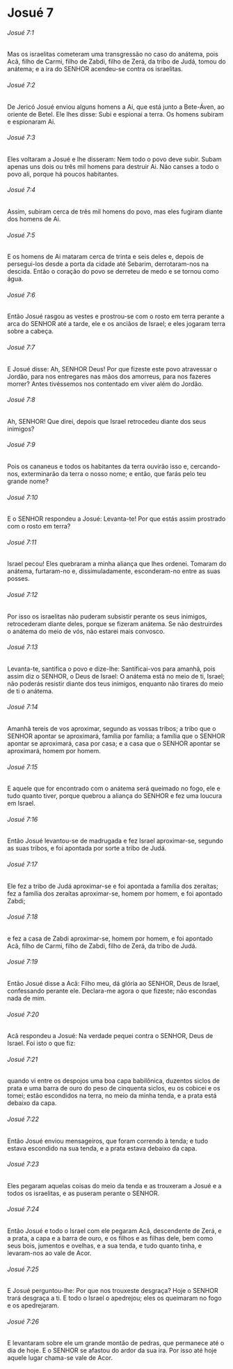 # Josué 7

###### Josué 7:1

Mas os israelitas cometeram uma transgressão no caso do anátema, pois Acã, filho de Carmi, filho de Zabdi, filho de Zerá, da tribo de Judá, tomou do anátema; e a ira do SENHOR acendeu-se contra os israelitas.

###### Josué 7:2

De Jericó Josué enviou alguns homens a Ai, que está junto a Bete-Áven, ao oriente de Betel. Ele lhes disse: Subi e espionai a terra. Os homens subiram e espionaram Ai.

###### Josué 7:3

Eles voltaram a Josué e lhe disseram: Nem todo o povo deve subir. Subam apenas uns dois ou três mil homens para destruir Ai. Não canses a todo o povo ali, porque há poucos habitantes.

###### Josué 7:4

Assim, subiram cerca de três mil homens do povo, mas eles fugiram diante dos homens de Ai.

###### Josué 7:5

E os homens de Ai mataram cerca de trinta e seis deles e, depois de persegui-los desde a porta da cidade até Sebarim, derrotaram-nos na descida. Então o coração do povo se derreteu de medo e se tornou como água.

###### Josué 7:6

Então Josué rasgou as vestes e prostrou-se com o rosto em terra perante a arca do SENHOR até a tarde, ele e os anciãos de Israel; e eles jogaram terra sobre a cabeça.

###### Josué 7:7

E Josué disse: Ah, SENHOR Deus! Por que fizeste este povo atravessar o Jordão, para nos entregares nas mãos dos amorreus, para nos fazeres morrer? Antes tivéssemos nos contentado em viver além do Jordão.

###### Josué 7:8

Ah, SENHOR! Que direi, depois que Israel retrocedeu diante dos seus inimigos?

###### Josué 7:9

Pois os cananeus e todos os habitantes da terra ouvirão isso e, cercando-nos, exterminarão da terra o nosso nome; e então, que farás pelo teu grande nome?

###### Josué 7:10

E o SENHOR respondeu a Josué: Levanta-te! Por que estás assim prostrado com o rosto em terra?

###### Josué 7:11

Israel pecou! Eles quebraram a minha aliança que lhes ordenei. Tomaram do anátema, furtaram-no e, dissimuladamente, esconderam-no entre as suas posses.

###### Josué 7:12

Por isso os israelitas não puderam subsistir perante os seus inimigos, retrocederam diante deles, porque se fizeram anátema. Se não destruirdes o anátema do meio de vós, não estarei mais convosco.

###### Josué 7:13

Levanta-te, santifica o povo e dize-lhe: Santificai-vos para amanhã, pois assim diz o SENHOR, o Deus de Israel: O anátema está no meio de ti, Israel; não poderás resistir diante dos teus inimigos, enquanto não tirares do meio de ti o anátema.

###### Josué 7:14

Amanhã tereis de vos aproximar, segundo as vossas tribos; a tribo que o SENHOR apontar se aproximará, família por família; a família que o SENHOR apontar se aproximará, casa por casa; e a casa que o SENHOR apontar se aproximará, homem por homem.

###### Josué 7:15

E aquele que for encontrado com o anátema será queimado no fogo, ele e tudo quanto tiver, porque quebrou a aliança do SENHOR e fez uma loucura em Israel.

###### Josué 7:16

Então Josué levantou-se de madrugada e fez Israel aproximar-se, segundo as suas tribos, e foi apontada por sorte a tribo de Judá.

###### Josué 7:17

Ele fez a tribo de Judá aproximar-se e foi apontada a família dos zeraítas; fez a família dos zeraítas aproximar-se, homem por homem, e foi apontado Zabdi;

###### Josué 7:18

e fez a casa de Zabdi aproximar-se, homem por homem, e foi apontado Acã, filho de Carmi, filho de Zabdi, filho de Zerá, da tribo de Judá.

###### Josué 7:19

Então Josué disse a Acã: Filho meu, dá glória ao SENHOR, Deus de Israel, confessando perante ele. Declara-me agora o que fizeste; não escondas nada de mim.

###### Josué 7:20

Acã respondeu a Josué: Na verdade pequei contra o SENHOR, Deus de Israel. Foi isto o que fiz:

###### Josué 7:21

quando vi entre os despojos uma boa capa babilônica, duzentos siclos de prata e uma barra de ouro do peso de cinquenta siclos, eu os cobicei e os tomei; estão escondidos na terra, no meio da minha tenda, e a prata está debaixo da capa.

###### Josué 7:22

Então Josué enviou mensageiros, que foram correndo à tenda; e tudo estava escondido na sua tenda, e a prata estava debaixo da capa.

###### Josué 7:23

Eles pegaram aquelas coisas do meio da tenda e as trouxeram a Josué e a todos os israelitas, e as puseram perante o SENHOR.

###### Josué 7:24

Então Josué e todo o Israel com ele pegaram Acã, descendente de Zerá, e a prata, a capa e a barra de ouro, e os filhos e as filhas dele, bem como seus bois, jumentos e ovelhas, e a sua tenda, e tudo quanto tinha, e levaram-nos ao vale de Acor.

###### Josué 7:25

E Josué perguntou-lhe: Por que nos trouxeste desgraça? Hoje o SENHOR trará desgraça a ti. E todo o Israel o apedrejou; eles os queimaram no fogo e os apedrejaram.

###### Josué 7:26

E levantaram sobre ele um grande montão de pedras, que permanece até o dia de hoje. E o SENHOR se afastou do ardor da sua ira. Por isso até hoje aquele lugar chama-se vale de Acor.

